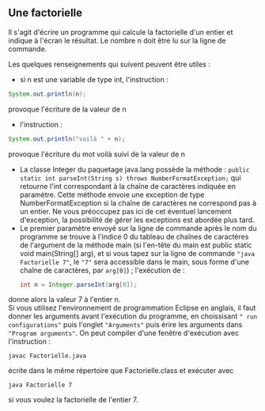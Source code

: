 ## Une factorielle
Il s'agit d'écrire un programme qui calcule la factorielle d'un entier et indique à l'écran le résultat. Le nombre n doit être lu sur la ligne de commande.

Les quelques renseignements qui suivent peuvent être utiles :

* si n est une variable de type int, l'instruction :
```java
System.out.println(n);
```
provoque l'écriture de la valeur de n   
* l'instruction :
```java
System.out.println("voilà " + n);
```   
provoque l'écriture du mot voilà suivi de la valeur de n   
* La classe Integer du paquetage java.lang possède la méthode :
```public static int parseInt(String s) throws NumberFormatException;```
qui retourne l'int correspondant à la chaîne de caractères indiquée en paramètre. Cette méthode envoie une exception de type NumberFormatException si la chaîne de caractères ne correspond pas à un entier. Ne vous préoccupez pas ici de cet éventuel lancement d'exception, la possibilité de gérer les exceptions est abordée plus tard.   
* Le premier paramètre envoyé sur la ligne de commande après le nom du programme se trouve à l'indice 0 du tableau de chaînes de caractères de l'argument de la méthode main (si l'en-tête du main est public static void main(String[] arg), et si vous tapez sur la ligne de commande ```"java Factorielle 7"```, le ```"7"``` sera accessible dans le main, sous forme d'une chaîne de caractères, par ```arg[0]```) ; l'exécution de :
    ```java
    int n = Integer.parseInt(arg[0]);
    ```
donne alors la valeur 7 à l'entier n.   
Si vous utilisez l'environnement de programmation Eclipse en anglais, il faut donner les arguments avant l'exécution du programme, en choissisant ```" run configurations"``` puis l'onglet ```"Arguments"``` puis érire les arguments dans ```"Program arguments"```.
On peut compiler d'une fenêtre d'exécution avec l'instruction :
```shell
javac Factorielle.java
```
écrite dans le même répertoire que Factorielle.class
et exécuter avec
```shell
java Factorielle 7
```
si vous voulez la factorielle de l'entier 7.
